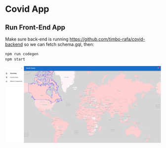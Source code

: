 # Covid App

## Run Front-End App

Make sure back-end is running https://github.com/timbo-rafa/covid-backend so we can fetch schema.gql, then:

```bash
npm run codegen
npm start
```

<img src="https://raw.githubusercontent.com/timbo-rafa/covid-frontend/main/screenshots/covid-cases.png" />